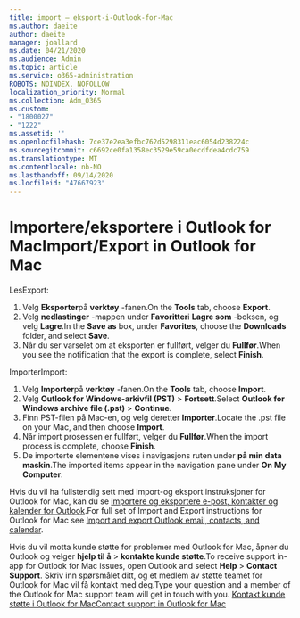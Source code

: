 ```yaml
---
title: import – eksport-i-Outlook-for-Mac
ms.author: daeite
author: daeite
manager: joallard
ms.date: 04/21/2020
ms.audience: Admin
ms.topic: article
ms.service: o365-administration
ROBOTS: NOINDEX, NOFOLLOW
localization_priority: Normal
ms.collection: Adm_O365
ms.custom:
- "1800027"
- "1222"
ms.assetid: ''
ms.openlocfilehash: 7ce37e2ea3efbc762d5298311eac6054d238224c
ms.sourcegitcommit: c6692ce0fa1358ec3529e59ca0ecdfdea4cdc759
ms.translationtype: MT
ms.contentlocale: nb-NO
ms.lasthandoff: 09/14/2020
ms.locfileid: "47667923"
---
```

# <a name="importexport-in-outlook-for-mac"></a><span data-ttu-id="6ff6d-102">Importere/eksportere i Outlook for Mac</span><span class="sxs-lookup"><span data-stu-id="6ff6d-102">Import/Export in Outlook for Mac</span></span> 

<span data-ttu-id="6ff6d-103">Les</span><span class="sxs-lookup"><span data-stu-id="6ff6d-103">Export:</span></span>
1. <span data-ttu-id="6ff6d-104">Velg **Eksporter**på **verktøy** -fanen.</span><span class="sxs-lookup"><span data-stu-id="6ff6d-104">On the **Tools** tab, choose **Export**.</span></span>
2. <span data-ttu-id="6ff6d-105">Velg **nedlastinger** -mappen under **Favoritter**i **Lagre som** -boksen, og velg **Lagre**.</span><span class="sxs-lookup"><span data-stu-id="6ff6d-105">In the **Save as** box, under **Favorites**, choose the **Downloads** folder, and select **Save**.</span></span>
3. <span data-ttu-id="6ff6d-106">Når du ser varselet om at eksporten er fullført, velger du **Fullfør**.</span><span class="sxs-lookup"><span data-stu-id="6ff6d-106">When you see the notification that the export is complete, select **Finish**.</span></span>

<span data-ttu-id="6ff6d-107">Importer</span><span class="sxs-lookup"><span data-stu-id="6ff6d-107">Import:</span></span>
1. <span data-ttu-id="6ff6d-108">Velg **Importer**på **verktøy** -fanen.</span><span class="sxs-lookup"><span data-stu-id="6ff6d-108">On the **Tools** tab, choose **Import**.</span></span>
2. <span data-ttu-id="6ff6d-109">Velg **Outlook for Windows-arkivfil (PST)**  >  **Fortsett**.</span><span class="sxs-lookup"><span data-stu-id="6ff6d-109">Select **Outlook for Windows archive file (.pst)** > **Continue**.</span></span>
3. <span data-ttu-id="6ff6d-110">Finn PST-filen på Mac-en, og velg deretter **Importer**.</span><span class="sxs-lookup"><span data-stu-id="6ff6d-110">Locate the .pst file on your Mac, and then choose **Import**.</span></span>
4. <span data-ttu-id="6ff6d-111">Når import prosessen er fullført, velger du **Fullfør**.</span><span class="sxs-lookup"><span data-stu-id="6ff6d-111">When the import process is complete, choose **Finish**.</span></span>
5. <span data-ttu-id="6ff6d-112">De importerte elementene vises i navigasjons ruten under **på min data maskin**.</span><span class="sxs-lookup"><span data-stu-id="6ff6d-112">The imported items appear in the navigation pane under **On My Computer**.</span></span>

<span data-ttu-id="6ff6d-113">Hvis du vil ha fullstendig sett med import-og eksport instruksjoner for Outlook for Mac, kan du se [importere og eksportere e-post, kontakter og kalender for Outlook](https://support.office.com/article/92577192-3881-4502-b79d-c3bbada6c8ef#ID0EAACAAA=Mac).</span><span class="sxs-lookup"><span data-stu-id="6ff6d-113">For full set of Import and Export instructions for Outlook for Mac see [Import and export Outlook email, contacts, and calendar](https://support.office.com/article/92577192-3881-4502-b79d-c3bbada6c8ef#ID0EAACAAA=Mac).</span></span> 

<span data-ttu-id="6ff6d-114">Hvis du vil motta kunde støtte for problemer med Outlook for Mac, åpner du Outlook og velger **hjelp til å**  >  **kontakte kunde støtte**.</span><span class="sxs-lookup"><span data-stu-id="6ff6d-114">To receive support in-app for Outlook for Mac issues, open Outlook and select **Help** > **Contact Support**.</span></span> <span data-ttu-id="6ff6d-115">Skriv inn spørsmålet ditt, og et medlem av støtte teamet for Outlook for Mac vil få kontakt med deg.</span><span class="sxs-lookup"><span data-stu-id="6ff6d-115">Type your question and a member of the Outlook for Mac support team will get in touch with you.</span></span> [<span data-ttu-id="6ff6d-116">Kontakt kunde støtte i Outlook for Mac</span><span class="sxs-lookup"><span data-stu-id="6ff6d-116">Contact support in Outlook for Mac</span></span>](https://go.microsoft.com/fwlink/?linkid=2002400&clcid=0x409)